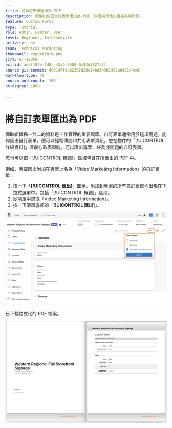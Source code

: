 ```yaml
---
title: 將自訂表單匯出為 PDF
description: 瞭解如何把自訂表單匯出為 PDF，以便與其他人輕鬆共用資訊。
feature: Custom Forms
type: Tutorial
role: Admin, Leader, User
level: Beginner, Intermediate
activity: use
team: Technical Marketing
thumbnail: exportform.png
jira: KT-10059
exl-id: aeef197e-1d8c-43a9-8580-0c83d8027a3f
source-git-commit: 409147f9a62302d28e14b834981992a0421d4e4b
workflow-type: ht
source-wordcount: '165'
ht-degree: 100%

---
```


# 將自訂表單匯出為 PDF

擷取組織獨一無二的資料是工作管理的重要環節。自訂表單通常用於這項用途。能夠匯出自訂表單，便可以輕鬆傳閱和共用表單資訊。您在物件的「[!UICONTROL 詳細資料]」區段存取表單時，可以匯出專案、任務或問題的自訂表單。

您也可以把「[!UICONTROL 概觀]」區域包含在所匯出的 PDF 中。

例如，若要匯出附加在專案上名為「Video Marketing Information」的自訂表單：

1. 按一下「**[!UICONTROL 匯出]**」圖示。附加到專案的所有自訂表單均出現在下拉式選單中，包括「[!UICONTROL 概觀]」區段。
1. 從清單中選取「Video Marketing Information」。
1. 按一下清單底部的「**[!UICONTROL 匯出]**」。

![自訂表單匯出選項](assets/custom-forms-export-1.png)

已下載格式化的 PDF 檔案。

![已匯出自訂表單的範例](assets/custom-forms-export-2.png)
